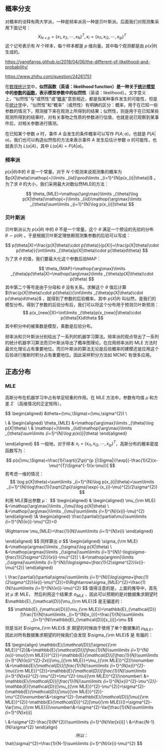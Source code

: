 ## 概率分支

对概率的诠释有两大学派，一种是频率派另一种是贝叶斯派。后面我们对观测集采用下面记号：
$$
X_{N\times p}=(x_{1},x_{2},\cdots,x_{N})^{T},x_{i}=(x_{i1},x_{i2},\cdots,x_{ip})^{T}
$$
 这个记号表示有 $N$ 个样本，每个样本都是 $p$ 维向量。其中每个观测都是由 $p(x|\theta)$ 生成的。

https://yangfangs.github.io/2018/04/06/the-different-of-likelihood-and-probability/

https://www.zhihu.com/question/24261751

在[数理统计学](https://zh.wikipedia.org/wiki/数理统计学)中，**似然函数（**英语：likelihood function）是一种关于[统计模型](https://zh.wikipedia.org/wiki/统计模型)中的[参数](https://zh.wikipedia.org/wiki/母數)的[函数](https://zh.wikipedia.org/wiki/函数)，表示模型参数中的**似然性**（英语：likelihood）。文字意义上，“似然性”与“或然性”或“[概率](https://zh.wikipedia.org/wiki/概率)”意思相近，都是指某种事件发生的可能性，但是在[统计学](https://zh.wikipedia.org/wiki/统计学)中，“似然性”和“概率”（或然性）有明确的区分：概率，用于在已知一些参数的情况下，预测接下来在观测上所得到的结果；似然性，则是用于在已知某些观测所得到的结果时，对有关事物之性质的参数进行估值，也就是说已观察到某事件后，对相关参数进行猜测。

在已知某个参数 $\alpha$ 时，事件 $A$ 会发生的条件概率可以写作 $P(A;\alpha)$，也就是 $P(A|\alpha)$。我们也可以构造似然性的方法来表示事件 $A$ 发生后估计参数 $\alpha$ 的可能性，也就表示为 $L(\alpha |A)$，其中 $L(\alpha |A) = P(A|\alpha)$。

### 频率派

$p(x|\theta)$中的 $\theta$ 是一个常量。对于 $N$ 个观测来说观测集的概率为 $p(X|\theta)\mathop{=}\limits _{iid}\prod\limits _{i=1}^{N}p(x_{i}|\theta))$ 。为了求 $\theta$ 的大小，我们采用最大对数似然MLE的方法：

$$
\theta_{MLE}=\mathop{\arg\max}\limits _{\theta}\log p(X|\theta)\mathop{=}\limits _{iid}\mathop{\arg\max}\limits _{\theta}\sum\limits _{i=1}^{N}\log p(x_{i}|\theta)
$$

### 贝叶斯派

贝叶斯派认为 $p(x|\theta)$ 中的 $\theta$ 不是一个常量。这个 $\theta$ 满足一个预设的先验的分布 $\theta\sim p(\theta)$ 。于是根据贝叶斯定理依赖观测集参数的后验可以写成：

$$
p(\theta|X)=\frac{p(X|\theta)\cdot p(\theta)}{p(X)}=\frac{p(X|\theta)\cdot p(\theta)}{\int\limits _{\theta}p(X|\theta)\cdot p(\theta)d\theta}
$$
为了求 $\theta$ 的值，我们要最大化这个参数后验MAP：


$$
\theta_{MAP}=\mathop{\arg\max}\limits _{\theta}p(\theta|X)=\mathop{\arg\max}\limits _{\theta}p(X|\theta)\cdot p(\theta)
$$
其中第二个等号是由于分母和 $\theta$ 没有关系。求解这个 $\theta$ 值后计算$\frac{p(X|\theta)\cdot p(\theta)}{\int\limits _{\theta}p(X|\theta)\cdot p(\theta)d\theta}$ ，就得到了参数的后验概率。其中 $p(X|\theta)$ 叫似然，是我们的模型分布。得到了参数的后验分布后，我们可以将这个分布用于预测贝叶斯预测：
$$
p(x_{new}|X)=\int\limits _{\theta}p(x_{new}|\theta)\cdot p(\theta|X)d\theta
$$
其中积分中的被乘数是模型，乘数是后验分布。

频率派和贝叶斯派分别给出了一系列的机器学习算法。频率派的观点导出了一系列的统计机器学习算法而贝叶斯派导出了概率图理论。在应用频率派的 MLE 方法时最优化理论占有重要地位。而贝叶斯派的算法无论是后验概率的建模还是应用这个后验进行推断时积分占有重要地位。因此采样积分方法如 MCMC 有很多应用。

## 正态分布

### MLE

高斯分布在机器学习中占有举足轻重的作用。在 MLE 方法中，参数有均值 $\mu$ 和方差 $\Sigma$ （高维情况的正定矩阵）。

$$
\begin{aligned}
&\theta=(\mu,\Sigma)=(\mu,\sigma^{2}) \\

\\
&
\begin{aligned}
\theta_{MLE} &=\mathop{\arg\max}\limits _{\theta}\log p(X|\theta)
\\
& \mathop{=}\limits _{iid}\mathop{\arg\max}\limits _{\theta}\sum\limits _{i=1}^{N}\log p(x_{i}|\theta)
\end{aligned}

\end{aligned}
$$
一般地，对于样本 $x_{i}=(x_{i1},x_{i2},\cdots,x_{ip})^{T}$，高斯分布的概率密度函数写为：

$$
p(x|\mu,\Sigma)=\frac{1}{\sqrt{(2\pi)^{p }|\Sigma|}}\exp[{-\frac{1}{2}(x-\mu)^{T}\Sigma^{-1}(x-\mu)}]
$$
若考虑一维的情况：
$$
\log p(X|\theta)=\sum\limits _{i=1}^{N}\log p(x_{i}|\theta)=\sum\limits _{i=1}^{N}\log\frac{1}{\sqrt{2\pi}\sigma}\exp(-(x_{i}-\mu)^{2}/2\sigma^{2})
$$
利用 MLE算出参数 $\mu$：
$$
\begin{aligned} &
\begin{aligned}
\mu_{\rm MLE}
&=\mathop{\arg\max}\limits _{\mu}\log p(X|\theta)
\\ &=\mathop{\arg\max}\limits _{\mu}\sum\limits _{i=1}^{N}(x_{i}-\mu)^{2}
\end{aligned}
\\&
\begin{aligned}
\frac{\partial}{\partial\mu}\sum\limits _{i=1}^{N}(x_{i}-\mu)^{2}=0 

\Rightarrow \mu_{MLE}=\frac{1}{N}\sum\limits _{i=1}^{N}x_{i}
\end{aligned}

\end{aligned}
$$
同样算出 $\sigma$
$$
\begin{aligned}
\sigma_{\rm MLE} 
&=\mathop{argmax}\limits _{\sigma}\log p(X|\theta) \\
&=\mathop{argmax}\limits _{\sigma}\sum\limits _{i=1}^{N}[-\log\sigma-\frac{1}{2\sigma^{2}}(x_{i}-\mu)^{2}] \\
&=\mathop{argmin}\limits _{\sigma}\sum\limits _{i=1}^{N}[\log\sigma+\frac{1}{2\sigma^{2}}(x_{i}-\mu)^{2}]
\end{aligned}

\\
\frac{\partial}{\partial\sigma}\sum\limits _{i=1}^{N}[\log\sigma+\frac{1}{2\sigma^{2}}(x_{i}-\mu)^{2}]=0\Rightarrow\sigma_{MLE}^{2}=\frac{1}{N}\sum\limits _{i=1}^{N}(x_{i}-\mu)^{2}
$$
值得注意的是，上面的推导中，首先对 $\mu$ 求 MLE， 然后利用这个结果求 $\sigma_{MLE}$ ，因此可以预期的是对数据集求期望时 $\mathbb{E}_{\mathcal{D}}[\mu_{\rm MLE}]$ 是无偏差的：
$$
\mathbb{E}_{\mathcal{D}}[\mu_{\rm MLE}]=\mathbb{E}_{\mathcal{D}}[\frac{1}{N}\sum\limits _{i=1}^{N}x_{i}]=\frac{1}{N}\sum\limits _{i=1}^{N}\mathbb{E}_{\mathcal{D}}[x_{i}]=\mu
$$
但是当对 $\sigma_{\rm MLE}$ 求 期望的时候由于使用了单个数据集的 $\mu_{MLE}$，因此对所有数据集求期望的时候我们会发现 $\sigma_{\rm MLE}$ 是 有偏的：

$$
\begin{align}
\mathbb{E}_{\mathcal{D}}[\sigma_{{\rm MLE}}^{2}]&=\mathbb{E}_{\mathcal{D}}[\frac{1}{N}\sum\limits _{i=1}^{N}(x_{i}-\mu_{{\rm MLE}})^{2}]=\mathbb{E}_{\mathcal{D}}[\frac{1}{N}\sum\limits _{i=1}^{N}(x_{i}^{2}-2x_{i}\mu_{{\rm MLE}}+\mu_{{\rm MLE}}^{2})\nonumber
\\&=\mathbb{E}_{\mathcal{D}}[\frac{1}{N}\sum\limits _{i=1}^{N}x_{i}^{2}-\mu_{{\rm MLE}}^{2}]=\mathbb{E}_{\mathcal{D}}[\frac{1}{N}\sum\limits _{i=1}^{N}x_{i}^{2}-\mu^{2}+\mu^{2}-\mu_{{\rm MLE}}^{2}]\nonumber\\
&= \mathbb{E}_{\mathcal{D}}[\frac{1}{N}\sum\limits _{i=1}^{N}x_{i}^{2}-\mu^{2}]-\mathbb{E}_{\mathcal{D}}[\mu_{{\rm MLE}}^{2}-\mu^{2}]=\sigma^{2}-(\mathbb{E}_{\mathcal{D}}[\mu_{{\rm MLE}}^{2}]-\mu^{2})\nonumber\\&=\sigma^{2}-(\mathbb{E}_{\mathcal{D}}[\mu_{{\rm MLE}}^{2}]-\mathbb{E}_{\mathcal{D}}^{2}[\mu_{{\rm MLE}}])=\sigma^{2}-Var[\mu_{{\rm MLE}}]\nonumber\\&=\sigma^{2}-Var[\frac{1}{N}\sum\limits _{i=1}^{N}x_{i}]

\\ &=\sigma^{2}-\frac{1}{N^{2}}\sum\limits _{i=1}^{N}Var[x_{i}]
\\ &=\frac{N-1}{N}\sigma^{2}
\end{align}
$$
所以：
$$
\hat{\sigma}^{2}=\frac{1}{N-1}\sum\limits _{i=1}^{N}(x_{i}-\mu)^{2}
$$


### 

